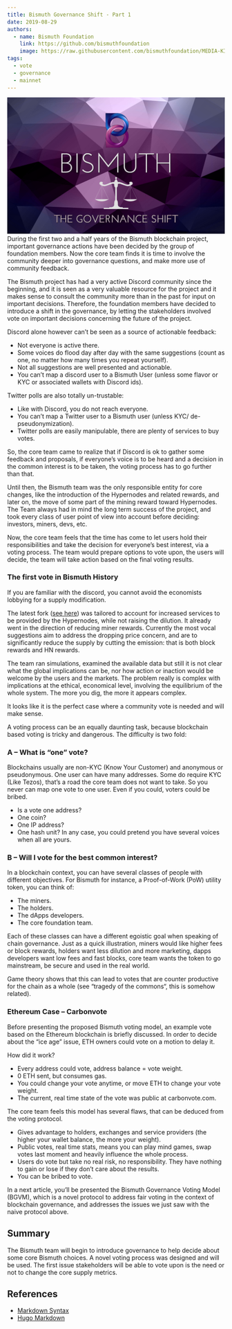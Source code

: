```yaml
---
title: Bismuth Governance Shift - Part 1
date: 2019-08-29
authors:
  - name: Bismuth Foundation
    link: https://github.com/bismuthfoundation
    image: https://raw.githubusercontent.com/bismuthfoundation/MEDIA-KIT/refs/heads/master/Logo_v2/bis300px.png
tags:
  - vote
  - governance
  - mainnet
---
```

![](/images/2019-08-29-governance-shift-part_1.png)
During the first two and a half years of the Bismuth blockchain project, important governance actions have been decided by the group of foundation members. Now the core team finds it is time to involve the community deeper into governance questions, and make more use of community feedback.
<!--more-->

 The Bismuth project has had a very active Discord community since the beginning, and it is seen as a very valuable resource for the project and it makes sense to consult the community more than in the past for input on important decisions. Therefore, the foundation members have decided to introduce a shift in the governance, by letting the stakeholders involved vote on important decisions concerning the future of the project.

Discord alone however can’t be seen as a source of actionable feedback:

* Not everyone is active there.
* Some voices do flood day after day with the same suggestions (count as one, no matter how many times you repeat yourself).
* Not all suggestions are well presented and actionable.
* You can’t map a discord user to a Bismuth User (unless some flavor or KYC or associated wallets with Discord ids).

Twitter polls are also totally un-trustable:

* Like with Discord, you do not reach everyone.
* You can’t map a Twitter user to a Bismuth user (unless KYC/ de-pseudonymization).
* Twitter polls are easily manipulable, there are plenty of services to buy votes.

So, the core team came to realize that if Discord is ok to gather some feedback and proposals, if everyone’s voice is to be heard and a decision in the common interest is to be taken, the voting process has to go further than that.

Until then, the Bismuth team was the only responsible entity for core changes, like the introduction of the Hypernodes and related rewards, and later on, the move of some part of the mining reward toward Hypernodes. The Team always had in mind the long term success of the project, and took every class of user point of view into account before deciding: investors, miners, devs, etc.

Now, the core team feels that the time has come to let users hold their responsibilities and take the decision for everyone’s best interest, via a voting process. The team would prepare options to vote upon, the users will decide, the team will take action based on the final voting results.

### The first vote in Bismuth History

If you are familiar with the discord, you cannot avoid the economists lobbying for a supply modification.

The latest fork ([see here](/blog/2019-05-17-hard-fork-v4.3.0.0/)) was tailored to account for increased services to be provided by the Hypernodes, while not raising the dilution. It already went in the direction of reducing miner rewards. Currently the most vocal suggestions aim to address the dropping price concern, and are to significantly reduce the supply by cutting the emission: that is both block rewards and HN rewards.

The team ran simulations, examined the available data but still it is not clear what the global implications can be, nor how action or inaction would be welcome by the users and the markets. The problem really is complex with implications at the ethical, economical level, involving the equilibrium of the whole system. The more you dig, the more it appears complex.

It looks like it is the perfect case where a community vote is needed and will make sense.

A voting process can be an equally daunting task, because blockchain based voting is tricky and dangerous. The difficulty is two fold:

### A – What is “one” vote?

Blockchains usually are non-KYC (Know Your Customer) and anonymous or pseudonymous. One user can have many addresses. Some do require KYC (Like Tezos), that’s a road the core team does not want to take. So you never can map one vote to one user. Even if you could, voters could be bribed.

* Is a vote one address?
* One coin?
* One IP address?
* One hash unit? In any case, you could pretend you have several voices when all are yours.

### B – Will I vote for the best common interest?

In a blockchain context, you can have several classes of people with different objectives. For Bismuth for instance, a Proof-of-Work (PoW) utility token, you can think of:

* The miners.
* The holders.
* The dApps developers.
* The core foundation team.

Each of these classes can have a different egoistic goal when speaking of chain governance. Just as a quick illustration, miners would like higher fees or block rewards, holders want less dilution and more marketing, dapps developers want low fees and fast blocks, core team wants the token to go mainstream, be secure and used in the real world.

Game theory shows that this can lead to votes that are counter productive for the chain as a whole (see “tragedy of the commons“, this is somehow related).

### Ethereum Case – Carbonvote
Before presenting the proposed Bismuth voting model, an example vote based on the Ethereum blockchain is briefly discussed. In order to decide about the “ice age” issue, ETH owners could vote on a motion to delay it.

How did it work?

* Every address could vote, address balance = vote weight.
* 0 ETH sent, but consumes gas.
* You could change your vote anytime, or move ETH to change your vote weight.
* The current, real time state of the vote was public at carbonvote.com.

The core team feels this model has several flaws, that can be deduced from the voting protocol.

* Gives advantage to holders, exchanges and service providers (the higher your wallet balance, the more your weight).
* Public votes, real time stats, means you can play mind games, swap votes last moment and heavily influence the whole process.
* Users do vote but take no real risk, no responsibility. They have nothing to gain or lose if they don’t care about the results.
* You can be bribed to vote.

In a next article, you’ll be presented the Bismuth Governance Voting Model (BGVM), which is a novel protocol to address fair voting in the context of blockchain governance, and addresses the issues we just saw with the naive protocol above.

## Summary

The Bismuth team will begin to introduce governance to help decide about some core Bismuth choices.
A novel voting process was designed and will be used.
The first issue stakeholders will be able to vote upon is the need or not to change the core supply metrics.

## References

- [Markdown Syntax](https://www.markdownguide.org/basic-syntax/)
- [Hugo Markdown](https://gohugo.io/content-management/formats/#markdown)
